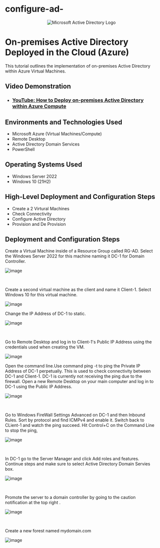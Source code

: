 # configure-ad-
<p align="center">
<img src="https://i.imgur.com/pU5A58S.png" alt="Microsoft Active Directory Logo"/>
</p>

<h1>On-premises Active Directory Deployed in the Cloud (Azure)</h1>
This tutorial outlines the implementation of on-premises Active Directory within Azure Virtual Machines.<br />


<h2>Video Demonstration</h2>

- ### [YouTube: How to Deploy on-premises Active Directory within Azure Compute](https://www.youtube.com)

<h2>Environments and Technologies Used</h2>

- Microsoft Azure (Virtual Machines/Compute)
- Remote Desktop
- Active Directory Domain Services
- PowerShell

<h2>Operating Systems Used </h2>

- Windows Server 2022
- Windows 10 (21H2)

<h2>High-Level Deployment and Configuration Steps</h2>

- Create a 2 Virtural Machines
- Check Connectivity
- Configure Active Directory
- Provision and De Provision

<h2>Deployment and Configuration Steps</h2>

<p>
Create a Virtual Machine inside of a Resource Group called RG-AD. Select the Windows Server 2022 for this machine naming it DC-1 for Domain Controller.
</p>

![image](https://github.com/Marcus-Pearce/AD-Installation-Config/assets/140969692/05c8b083-c177-4de2-8004-48987f1b66cb)


</p>

<br />

<p>
Create a second virtual machine as the client and name it Client-1. Select Windows 10 for this virtual machine.

![image](https://github.com/Marcus-Pearce/AD-Installation-Config/assets/140969692/436a174f-b9b3-41fb-9852-4d5defc961b1)


</p>
<p>
Change the IP Address of DC-1 to static.

![image](https://github.com/Marcus-Pearce/AD-Installation-Config/assets/140969692/8afb951d-83a1-45f1-991e-77446983ce54)

</p>
<br />

<p>
Go to Remote Desktop and log in to Client-1's Public IP Address using the credentials used when creating the VM.
  
![image](https://github.com/Marcus-Pearce/AD-Installation-Config/assets/140969692/1ee0ae44-d3af-467c-bcb1-2ba2d5a5e9b4)


</p>
<p>
Open the command line.Use command ping -t to ping the Private IP Address of DC-1 perpetually. This is used to check connectivity between DC-1 and Client-1. DC-1 is currently not receiving the ping due to the firewall. Open a new Remote Desktop on your main computer and log in to DC-1 using the Public IP Address. 
  
![image](https://github.com/Marcus-Pearce/AD-Installation-Config/assets/140969692/0c5ad400-6a2d-4a11-b8fa-e4864edf3883)

</p>
<br />
<p>
Go to Windows FireWall Settings Advanced on DC-1 and then Inbound Rules. Sort by protocol and find ICMPv4 and enable it. Switch back to CLient-1 and watch the ping succeed. Hit Control+C on the Command Line to stop the ping,

![image](https://github.com/Marcus-Pearce/AD-Installation-Config/assets/140969692/a5f55615-f8e4-402e-9788-84dcedb8446b)

</p>
<br />

<p>
In DC-1 go to the Server Manager and click Add roles and features. Continue steps and make sure to select Active Directory Domain Servies box.

![image](https://github.com/Marcus-Pearce/AD-Installation-Config/assets/140969692/384e7296-2141-488d-ab68-ca3c909b072d)


</p>
<br />


<p>
Promote the server to a domain controller by going to the caution notification at the top right .
  
![image](https://github.com/Marcus-Pearce/AD-Installation-Config/assets/140969692/419629bd-ae98-42d4-84e6-8bd58c194a8f)

</p>
<br />

Create a new forest named mydomain.com

![image](https://github.com/Marcus-Pearce/AD-Installation-Config/assets/140969692/cf0c43be-1109-48bd-8006-be83a825d6f7)

<p>

</p>
<br />
